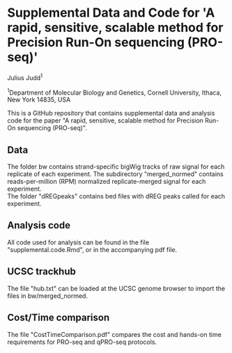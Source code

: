# Supplemental Data and Code for 'A rapid, sensitive, scalable method for Precision Run-On sequencing (PRO-seq)'

Julius Judd<sup>1</sup>

<sup>1</sup>Department of Molecular Biology and Genetics, Cornell University, Ithaca, New York 14835, USA


This is a GitHub repository that contains supplemental data and analysis code for the paper "A rapid, sensitive, scalable method for Precision Run-On sequencing (PRO-seq)".  

## Data
The folder bw contains strand-specific bigWig tracks of raw signal for each replicate of each experiment. The subdirectory "merged_normed" contains reads-per-million (RPM) normalized replicate-merged signal for each experiment.  
The folder "dREGpeaks" contains bed files with dREG peaks called for each experiment. 


## Analysis code
All code used for analysis can be found in the file "supplemental.code.Rmd", or in the accompanying pdf file.  

## UCSC trackhub
The file "hub.txt" can be loaded at the UCSC genome browser to import the files in bw/merged_normed. 

## Cost/Time comparison
The file "CostTimeComparison.pdf" compares the cost and hands-on time requirements for PRO-seq and qPRO-seq protocols. 





